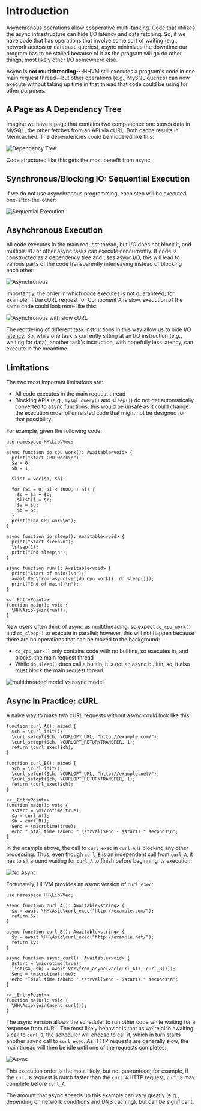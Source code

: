 # Introduction

Asynchronous operations allow cooperative multi-tasking. Code that utilizes the async infrastructure can hide I/O latency and data
fetching.  So, if we have code that has operations that involve some sort of waiting (e.g., network access or database queries), async
minimizes the downtime our program has to be stalled because of it as the program will go do other things, most likely other I/O somewhere else.

Async is **not multithreading**---HHVM still executes a program's code in one main request thread&mdash;but other operations (e.g., MySQL queries)
can now execute without taking up time in that thread that code could be using for other purposes.

## A Page as A Dependency Tree

Imagine we have a page that contains two components: one stores data in MySQL, the other fetches from an API via cURL. Both cache results in
Memcached. The dependencies could be modeled like this:

![Dependency Tree](/img/async/async-dependency.png)

Code structured like this gets the most benefit from async.

## Synchronous/Blocking IO: Sequential Execution

If we do not use asynchronous programming, each step will be executed one-after-the-other:

![Sequential Execution](/img/async/async-sequential.png)

## Asynchronous Execution

All code executes in the main request thread, but I/O does not block it, and multiple I/O or other async tasks can execute concurrently. If
code is constructed as a dependency tree and uses async I/O, this will lead to various parts of the code transparently interleaving instead of
blocking each other:

![Asynchronous](/img/async/async-always-busy.png)

Importantly, the order in which code executes is not guaranteed; for example, if the cURL request for Component A is slow, execution of the
same code could look more like this:

![Asynchronous with slow cURL](/img/async/async-slow-curl.png)

The reordering of different task instructions in this way allow us to hide I/O [latency](https://en.wikipedia.org/wiki/Latency_\(engineering\)). So,
while one task is currently sitting at an I/O instruction (e.g., waiting for data), another task's instruction, with hopefully less latency,
can execute in the meantime.

## Limitations

The two most important limitations are:
 - All code executes in the main request thread
 - Blocking APIs (e.g., `mysql_query()` and `sleep()`) do not get automatically converted to async functions; this would be unsafe as it could
change the execution order of unrelated code that might not be designed for that possibility.

For example, given the following code:

```hack
use namespace HH\Lib\Vec;

async function do_cpu_work(): Awaitable<void> {
  print("Start CPU work\n");
  $a = 0;
  $b = 1;

  $list = vec[$a, $b];

  for ($i = 0; $i < 1000; ++$i) {
    $c = $a + $b;
    $list[] = $c;
    $a = $b;
    $b = $c;
  }
  print("End CPU work\n");
}

async function do_sleep(): Awaitable<void> {
  print("Start sleep\n");
  \sleep(1);
  print("End sleep\n");
}

async function run(): Awaitable<void> {
  print("Start of main()\n");
  await Vec\from_async(vec[do_cpu_work(), do_sleep()]);
  print("End of main()\n");
}

<<__EntryPoint>>
function main(): void {
  \HH\Asio\join(run());
}
```

New users often think of async as multithreading, so expect `do_cpu_work()` and `do_sleep()` to execute in parallel; however, this will not
happen because there are no operations that can be moved to the background:
 - `do_cpu_work()` only contains code with no builtins, so executes in, and blocks, the main request thread
 - While `do_sleep()` does call a builtin, it is not an async builtin; so, it also must block the main request thread

![multithreaded model vs async model](/img/async/limitations.png)

## Async In Practice: cURL

A naive way to make two cURL requests without async could look like this:

```hack
function curl_A(): mixed {
  $ch = \curl_init();
  \curl_setopt($ch, \CURLOPT_URL, "http://example.com/");
  \curl_setopt($ch, \CURLOPT_RETURNTRANSFER, 1);
  return \curl_exec($ch);
}

function curl_B(): mixed {
  $ch = \curl_init();
  \curl_setopt($ch, \CURLOPT_URL, "http://example.net/");
  \curl_setopt($ch, \CURLOPT_RETURNTRANSFER, 1);
  return \curl_exec($ch);
}

<<__EntryPoint>>
function main(): void {
  $start = \microtime(true);
  $a = curl_A();
  $b = curl_B();
  $end = \microtime(true);
  echo "Total time taken: ".\strval($end - $start)." seconds\n";
}
```

In the example above, the call to `curl_exec` in `curl_A` is blocking any other processing. Thus, even though `curl_B` is an independent call
from `curl_A`, it has to sit around waiting for `curl_A` to finish before beginning its execution:

![No Async](/img/async/curl-synchronous.png)

Fortunately, HHVM provides an async version of `curl_exec`:

```hack
use namespace HH\Lib\Vec;

async function curl_A(): Awaitable<string> {
  $x = await \HH\Asio\curl_exec("http://example.com/");
  return $x;
}

async function curl_B(): Awaitable<string> {
  $y = await \HH\Asio\curl_exec("http://example.net/");
  return $y;
}

async function async_curl(): Awaitable<void> {
  $start = \microtime(true);
  list($a, $b) = await Vec\from_async(vec[curl_A(), curl_B()]);
  $end = \microtime(true);
  echo "Total time taken: ".\strval($end - $start)." seconds\n";
}

<<__EntryPoint>>
function main(): void {
  \HH\Asio\join(async_curl());
}
```

The async version allows the scheduler to run other code while waiting for a response from cURL. The most likely behavior is that as we're
also awaiting a call to `curl_B`, the scheduler will choose to call it, which in turn starts another async call to `curl_exec`. As HTTP requests
are generally slow, the main thread will then be idle until one of the requests completes:

![Async](/img/async/curl-async.png)

This execution order is the most likely, but not guaranteed; for example, if the `curl_B` request is much faster than the `curl_A` HTTP request,
`curl_B` may complete before `curl_A`.

The amount that async speeds up this example can vary greatly (e.g., depending on network conditions and DNS caching), but can be significant.
